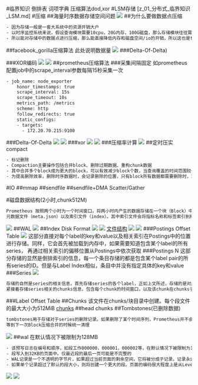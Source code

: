 #临界知识
倒排表
词项字典
压缩算法dod,xor
#LSM存储
[z_01_分布式_临界知识_LSM.md]
#压缩
##海量时序数据存储空间问题
![](.z_00_prometheus_03_物理存储_images/2fb79397.png)
##为什么要做数据点压缩
```asp
- 因为存储一般是一套大系统中的资源开销大户
- 以时序监控系统来说，假设查询模块需要10cpu，20G内存，100G磁盘，那么存储模块往往需要100cpu，2000G内存，3T磁盘。
- 所以能对存储中的数据点进行压缩，那么能直接降低内存和磁盘空间/io的开销，所以这也是tsdb开发人员不断努力的地方
```
##facebook_gorilla压缩算法
此处说明数据量
![](.z_00_prometheus_03_物理存储_images/1ed4683a.png)
[](https://www.zhangaoo.com/article/gorilla-tsdb-compression)
###Delta-Of-Delta)

###XOR编码
[](http://www.wangyapu.com/2020/03/27/xor/)
![](.z_00_prometheus_03_物理存储_images/ea6591c8.png)
![](.z_00_prometheus_03_物理存储_images/b6529c6d.png)
##prometheus压缩算法
###采集间隔固定
如prometheus配置job中的scrape_interval参数每隔15秒采集一次
```asp
- job_name: node_exporter
    honor_timestamps: true
    scrape_interval: 15s
    scrape_timeout: 10s
    metrics_path: /metrics
    scheme: http
    follow_redirects: true
    static_configs:
    - targets:
      - 172.20.70.215:9100
```
###Delta-Of-Delta
![](.z_00_prometheus_03_物理存储_images/74bd5a09.png)
![](.z_00_prometheus_03_物理存储_images/6c5531fc.png)
###xor
![](.z_00_prometheus_03_物理存储_images/40d47796.png)
![](.z_00_prometheus_03_物理存储_images/7868574a.png)
###压缩率计算
![](.z_00_prometheus_03_物理存储_images/25f327d2.png)
##定时压实 compact
```asp
- 标记删除
- Compaction主要操作包括合并block、删除过期数据、重构chunk数据
- 其中合并多个block成为更大的block，可以有效减少block个数，当查询覆盖的时间范围较长时，避免需要合并很多block的查询结果。
- 为提高删除效率，删除时序数据时，会记录删除的位置，只有block所有数据都需要删除时，才将block整个目录删除，因此block合并的大小也需要进行限制，
```
#IO
##mmap
##sendfile
##sendfile+DMA Scatter/Gather

#磁盘数据结构(2小时,chunk512M)
[](https://prometheus.fuckcloudnative.io/di-san-zhang-prometheus/storage)
```asp
Prometheus 按照两个小时为一个时间窗口，将两小时内产生的数据存储在一个块（Block）中。每个块都是一个单独的目录，里面含该时间窗口内的所有样本数据（chunks），
元数据文件（meta.json）以及索引文件（index）。其中索引文件会将指标名称和标签索引到样板数据的时间序列中。此期间如果通过 API 删除时间序列，删除记录会保存在单独的逻辑文件 tombstone 当中
```
![](.z_00_prometheus_03_物理存储_images/6d3937df.png)
##WAL
![](.z_00_prometheus_03_物理存储_images/ec5363ee.png)
##Index Disk Format
![](.z_00_prometheus_03_物理存储_images/9523aceb.png)
![](.z_00_prometheus_03_物理存储_images/d90c3642.png)
[文件结构](https://github.com/prometheus/prometheus/blob/release-2.26/tsdb/docs/format/index.md)
![](.z_00_prometheus_03_物理存储_images/408703db.png)
![](.z_00_prometheus_03_物理存储_images/7aceded8.png)
[](https://www.cnblogs.com/YaoDD/p/11391335.html)
[](https://liujiacai.net/blog/2021/04/11/prometheus-storage-engine/)
###Postings Offset Table
![](.z_00_prometheus_03_物理存储_images/e2abb722.png)
这部分直接对每个label的key和value以及相关索引在Postings中的位置进行存储。同样，它会首先被加载到内存中，如果需要知道包含某个label的所有series，
再通过相关索引的偏移位置从Postings中依次获取
###Postings N
这部分存储的显然是倒排索引的信息，每一个条目存储的都是包含某个label pair的所有series的ID。但是与Label Index相似，条目中并没有指定具体的key和value
###Series
![](.z_00_prometheus_03_物理存储_images/d239c4fe.png)
```asp
存储的自然是series的相关信息，首先存储series的各个label，正如上文所述，存储的是对应key和value在Symbol Table中的编号。
紧接着存储series相关的chunks信息，包含每个chunk的时间窗口，以及该chunk在chunks子目录下具体的位置信息。
```
###Label Offset Table
##Chunks
该文件在chunks/块目录中创建。每个段文件的最大大小为512MiB
[chunks](https://github.com/prometheus/prometheus/blob/release-2.26/tsdb/docs/format/chunks.md)
##head chunks
[](https://github.com/prometheus/prometheus/blob/release-2.26/tsdb/docs/format/head_chunks.md)
##Tombstones(已删除数据)
```asp
tombstones用于存储对于series的删除记录。如果删除了某个时间序列，Prometheus并不会立即对它进行清理，而是会在tombstones做一次记录，
等到下一次Block压缩合并的时候统一清理
```
![](.z_00_prometheus_03_物理存储_images/ca6d9d80.png)
[](https://github.com/prometheus/prometheus/blob/release-2.26/tsdb/docs/format/tombstones.md)
##wal
在默认情况下被限制为128MB
```asp
- 该预写日志在编号和顺序，如段工作000000，000001，000002等，在默认情况下被限制为128MB
- 段写入到32KB的页面中。仅最近段的最后一页可能是不完整的
- WAL记录是一个不透明的字节片，如果超过当前页面的剩余空间，它将被分成子记录。记录永远不会跨段边界拆分
- 如果单个记录超过了默认的段大小，则将创建一个更大的段。页面的编码很大程度上是从LevelDB / RocksDB的预写日志中借用的。
```
![](.z_00_prometheus_03_物理存储_images/f5f5ac4c.png)
![](.z_00_prometheus_03_物理存储_images/f52746f0.png)
